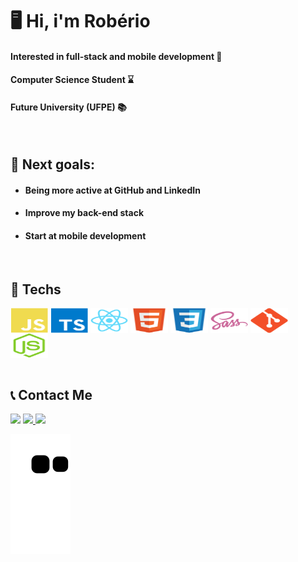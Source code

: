 # 🖥 Hi, i'm Robério 
<h4> Interested in full-stack and mobile development 🎨</h4>
<h4> Computer Science Student ⌛</h4>
<h4> Future University (UFPE) 📚 </h4>

<br>

## 🎯 Next goals: 
* <h4> Being more active at GitHub and LinkedIn </h4>
* <h4> Improve my back-end stack</h4> 
* <h4> Start at mobile development </h4>

<br> 

## 🚀 Techs 
<div style="display: inline_block">
  <img align="center" alt="JS" height="40" width="60" src="https://raw.githubusercontent.com/devicons/devicon/master/icons/javascript/javascript-plain.svg">
  <img align="center" alt="TS" height="40" width="60" src="https://raw.githubusercontent.com/devicons/devicon/master/icons/typescript/typescript-plain.svg">
  <img align="center" alt="REACT" height="40" width="60" src="https://raw.githubusercontent.com/devicons/devicon/master/icons/react/react-original.svg">
  <img align="center" alt="HTML" height="40" width="60" src="https://raw.githubusercontent.com/devicons/devicon/master/icons/html5/html5-original.svg">
  <img align="center" alt="CSS" height="40" width="60" src="https://raw.githubusercontent.com/devicons/devicon/master/icons/css3/css3-original.svg">
  <img align="center" alt="SASS" height="40" width="60" src="https://raw.githubusercontent.com/devicons/devicon/master/icons/sass/sass-original.svg">
  <img align="center" alt="GIT" height="40" width="60" src="https://raw.githubusercontent.com/devicons/devicon/master/icons/git/git-original.svg">
  <img align="center" alt="NODEJS" height="40" width="60" src="https://raw.githubusercontent.com/devicons/devicon/master/icons/nodejs/nodejs-original.svg">
</div>

<br>

## 📞 Contact Me 
<div> 
  <a href="www.linkedin.com/in/roberiof" target="_blank"><img src="https://img.shields.io/badge/-LinkedIn-%230077B5?style=for-the-badge&logo=linkedin&logoColor=white" target="_blank"></a>
 <a href="https://discord.com/channels/440185215105892353/440185215558746112" target="_blank"> <img src="https://img.shields.io/badge/Discord-7289DA?style=for-the-badge&logo=discord&logoColor=white" target="_blank"> </a> 
  <a href = "mailto:antonioroberiofilho8@gmail.com"><img src="https://img.shields.io/badge/-Gmail-%23333?style=for-the-badge&logo=gmail&logoColor=white" target="_blank"></a>
</div>

![Snake animation](https://github.com/roberiof/roberiof/blob/output/github-contribution-grid-snake.svg)

